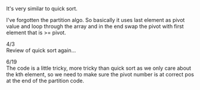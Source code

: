 It's very similar to quick sort.

I've forgotten the partition algo. So basically it uses last element as pivot value and loop through the array and in the end swap the pivot with first element that is >= pivot.

4/3\
Review of quick sort again...

6/19\
The code is a little tricky, more tricky than quick sort as we only care about\
the kth element, so we need to make sure the pivot number is at correct pos\
at the end of the partition code.

